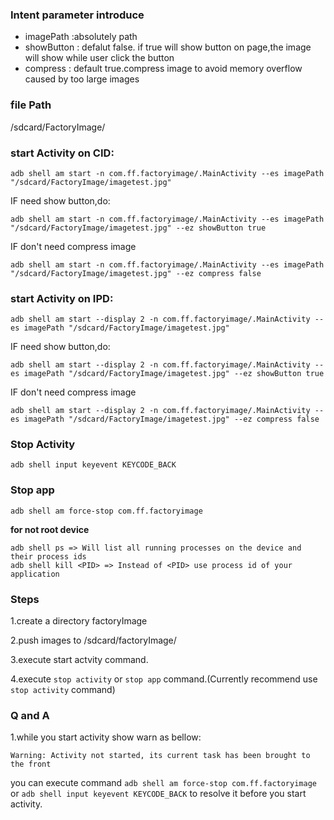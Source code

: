 ### Intent parameter introduce
- imagePath :absolutely path
- showButton : defalut false. if true will show button on page,the image will show while user click the button
- compress : default true.compress image to avoid memory overflow caused by too large images

### file Path
/sdcard/FactoryImage/

### start Activity on CID:
```
adb shell am start -n com.ff.factoryimage/.MainActivity --es imagePath "/sdcard/FactoryImage/imagetest.jpg"
```
IF need show button,do:
```
adb shell am start -n com.ff.factoryimage/.MainActivity --es imagePath "/sdcard/FactoryImage/imagetest.jpg" --ez showButton true
```
IF don't need compress image
```
adb shell am start -n com.ff.factoryimage/.MainActivity --es imagePath "/sdcard/FactoryImage/imagetest.jpg" --ez compress false
```
### start Activity on IPD:

```
adb shell am start --display 2 -n com.ff.factoryimage/.MainActivity --es imagePath "/sdcard/FactoryImage/imagetest.jpg"
```
IF need show button,do:
```
adb shell am start --display 2 -n com.ff.factoryimage/.MainActivity --es imagePath "/sdcard/FactoryImage/imagetest.jpg" --ez showButton true
```
IF don't need compress image
```
adb shell am start --display 2 -n com.ff.factoryimage/.MainActivity --es imagePath "/sdcard/FactoryImage/imagetest.jpg" --ez compress false
```

### Stop Activity
```
adb shell input keyevent KEYCODE_BACK
```

### Stop app
```
adb shell am force-stop com.ff.factoryimage
```

<b> for not root device </b>
```
adb shell ps => Will list all running processes on the device and their process ids 
adb shell kill <PID> => Instead of <PID> use process id of your application
```

### Steps
1.create a directory factoryImage 

2.push images to /sdcard/factoryImage/ 

3.execute start actvity command. 

4.execute `stop activity` or `stop app` command.(Currently recommend use `stop activity` command)


### Q and A
1.while you start activity show warn as bellow:
```
Warning: Activity not started, its current task has been brought to the front
```
you can execute command `adb shell am force-stop com.ff.factoryimage` or `adb shell input keyevent KEYCODE_BACK` to resolve it before you start activity.

